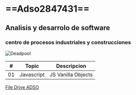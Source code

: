 # ==Adso2847431==
## Analisis y desarrolo de software
### centro de procesos industriales y construcciones

![Deadpool](https://tinyurl.com/4dsxs54x)

|#  |Topic      |Descripcion       |
|---|---        |---               |
|01 |Javascript |JS Vanilla Objects|


[File Drive ADSO](https://tinyurl.com/4657t2vw)